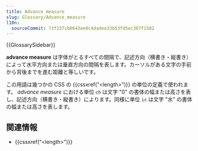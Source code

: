 ```yaml
---
title: Advance measure
slug: Glossary/Advance_measure
l10n:
  sourceCommit: 73f237cb0643ee0c4dadee33b53fd5ec307f1502
---
```


{{GlossarySidebar}}

**advance measure** は字体がとるすべての間隔で、記述方向（横書き・縦書き）によって水平方向または垂直方向の間隔を表します。カーソルがある文字の手前から背後までを進む距離と等しいです。

この用語は幾つかの CSS の {{cssxref("&lt;length&gt;")}} の単位の定義で使われます。
_advance measure_ における単位 `ch` は文字 "0" の書体の幅または高さを表し、記述方向（横書き・縦書き）によります。同様に単位 `ic` は文字 "水" の書体の幅または高さを表します。

## 関連情報

- {{cssxref("&lt;length&gt;")}}
